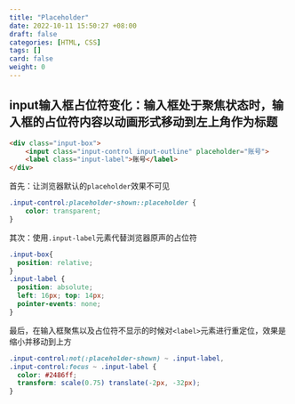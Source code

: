 ```yaml
---
title: "Placeholder"
date: 2022-10-11 15:50:27 +08:00
draft: false
categories: [HTML, CSS]
tags: []
card: false
weight: 0
---
```


## input输入框占位符变化：输入框处于聚焦状态时，输入框的占位符内容以动画形式移动到左上角作为标题

```html
<div class="input-box"> 
    <input class="input-control input-outline" placeholder="账号">
    <label class="input-label">账号</label>
</div>
```

首先：让浏览器默认的`placeholder`效果不可见

```css
.input-control:placeholder-shown::placeholder { 
    color: transparent; 
}
```

其次：使用`.input-label`元素代替浏览器原声的占位符

```css
.input-box{
  position: relative;
}
.input-label {
  position: absolute;
  left: 16px; top: 14px;
  pointer-events: none;
}
```

最后，在输入框聚焦以及占位符不显示的时候对`<label>`元素进行重定位，效果是缩小并移动到上方

```css
.input-control:not(:placeholder-shown) ~ .input-label,
.input-control:focus ~ .input-label {
  color: #2486ff;
  transform: scale(0.75) translate(-2px, -32px);
}
```
